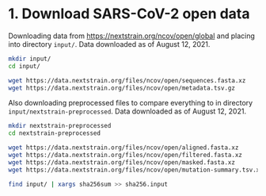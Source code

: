 # 1. Download SARS-CoV-2 open data

Downloading data from <https://nextstrain.org/ncov/open/global> and placing into directory `input/`. Data downloaded as of August 12, 2021.

```bash
mkdir input/
cd input/

wget https://data.nextstrain.org/files/ncov/open/sequences.fasta.xz
wget https://data.nextstrain.org/files/ncov/open/metadata.tsv.gz
```

Also downloading preprocessed files to compare everything to in directory `input/nextstrain-preprocessed`. Data downloaded as of August 12, 2021.

```bash
mkdir nextstrain-preprocessed
cd nextstrain-preprocessed

wget https://data.nextstrain.org/files/ncov/open/aligned.fasta.xz
wget https://data.nextstrain.org/files/ncov/open/filtered.fasta.xz
wget https://data.nextstrain.org/files/ncov/open/masked.fasta.xz
wget https://data.nextstrain.org/files/ncov/open/mutation-summary.tsv.xz
```

```bash
find input/ | xargs sha256sum >> sha256.input
```
